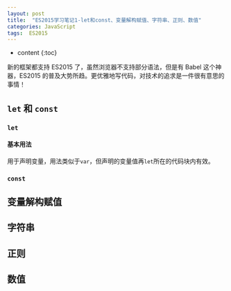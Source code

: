 ```yaml
---
layout: post
title:  "ES2015学习笔记1-let和const、变量解构赋值、字符串、正则、数值"
categories: JavaScript
tags:  ES2015
---
```


* content
{:toc}

新的框架都支持 ES2015 了，虽然浏览器不支持部分语法，但是有 Babel 这个神器，ES2015 的普及大势所趋。更优雅地写代码，对技术的追求是一件很有意思的事情！




## `let` 和 `const`

### `let`

#### 基本用法

用于声明变量，用法类似于`var`，但声明的变量值再`let`所在的代码块内有效。



### `const`

## 变量解构赋值

## 字符串

## 正则

## 数值
